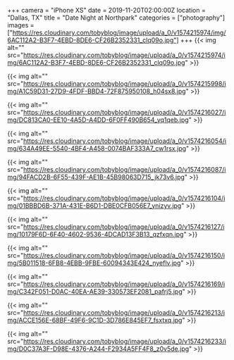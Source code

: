 +++
camera = "iPhone XS"
date = 2019-11-20T02:00:00Z
location = "Dallas, TX"
title = "Date Night at Northpark"
categories = ["photography"]
images = ["https://res.cloudinary.com/tobyblog/image/upload/a_0/v1574215974/img/6AC112A2-B3F7-4EBD-8DE6-CF26B2352331_clq09o.jpg"]
+++
{{< img alt="" src="https://res.cloudinary.com/tobyblog/image/upload/a_0/v1574215974/img/6AC112A2-B3F7-4EBD-8DE6-CF26B2352331_clq09o.jpg" >}}  
<!--more-->

{{< img alt="" src="https://res.cloudinary.com/tobyblog/image/upload/a_0/v1574215998/img/A1C59D31-27D9-4FDF-BBD4-72F875950108_h04sx8.jpg" >}}  

{{< img alt="" src="https://res.cloudinary.com/tobyblog/image/upload/a_0/v1574216027/img/DC813CA0-EE10-4A5D-A4DD-6F0FF490B654_yq1qeb.jpg" >}}  

{{< img alt="" src="https://res.cloudinary.com/tobyblog/image/upload/a_0/v1574216054/img/634A49EE-5540-4BF4-A458-0074BAF333A7_cw1rsx.jpg" >}}  

{{< img alt="" src="https://res.cloudinary.com/tobyblog/image/upload/a_0/v1574216087/img/94FACD2B-6F55-439F-AE1B-45B98063D715_jk73v6.jpg" >}}  

{{< img alt="" src="https://res.cloudinary.com/tobyblog/image/upload/a_0/v1574216104/img/01BBBD6B-371A-431E-B6D1-DBE0CFB056E7_ynizyv.jpg" >}}  

{{< img alt="" src="https://res.cloudinary.com/tobyblog/image/upload/a_0/v1574216127/img/10179F6D-6F40-4602-9536-4DCAD13F3B13_qzfxqn.jpg" >}}  

{{< img alt="" src="https://res.cloudinary.com/tobyblog/image/upload/a_0/v1574216150/img/5B011518-6FB8-4EBB-9FBE-60094343E424_nyeflv.jpg" >}}  

{{< img alt="" src="https://res.cloudinary.com/tobyblog/image/upload/a_0/v1574216169/img/C342F051-D0AC-40EA-AE39-330573EF2081_pafrj5.jpg" >}}  

{{< img alt="" src="https://res.cloudinary.com/tobyblog/image/upload/a_0/v1574216213/img/ACCE156E-68BF-49F6-9C1D-3D786E845EF7_fsxtxq.jpg" >}}  

{{< img alt="" src="https://res.cloudinary.com/tobyblog/image/upload/a_0/v1574216233/img/D0C37A3F-D98E-4376-A244-F2934A5FF4F8_z0v5de.jpg" >}}
